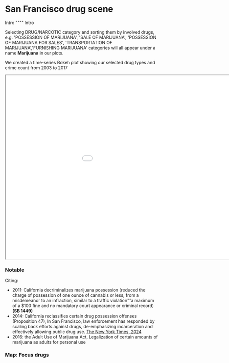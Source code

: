# San Francisco drug scene 
Intro """" Intro 

Selecting DRUG/NARCOTIC category and sorting them by involved drugs, e.g. 'POSSESSION OF MARIJUANA', 'SALE OF MARIJUANA', 'POSSESSION OF MARIJUANA FOR SALES', 'TRANSPORTATION OF MARIJUANA','FURNISHING MARIJUANA' categories will all appear under a name **Marijuana** in our plots. 


We created a time-series Bokeh plot showing our selected drug types and crime count from 2003 to 2017

<iframe src="{{ site.baseurl }}/TimeSeries.html" width="1100" height="600"></iframe>

### Notable 
Citing: 
* 2011: California decriminalizes marijuana possession (reduced the charge of possession of one ounce of cannabis or less, from a misdemeanor to an infraction, similar to a traffic violation"”a maximum of a $100 fine and no mandatory court appearance or criminal record) **(SB 1449)** 
* 2014: California reclassifies certain drug possession offenses (Proposition 47), In San Francisco, law enforcement has responded by scaling back efforts against drugs, de-emphasizing incarceration and effectively allowing public drug use. [The New York Times, 2024](https://www.nytimes.com/2024/01/31/upshot/san-francisco-drug-crisis.html)
* 2016: the Adult Use of Marijuana Act, Legalization of certain amounts of marijuana as adults for personal use 


### Map: Focus drugs 